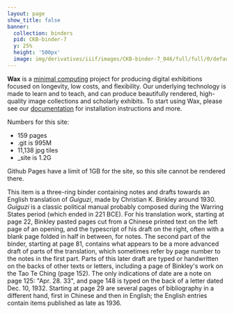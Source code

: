 ```yaml
---
layout: page
show_title: false
banner:
  collection: binders
  pid: CKB-binder-7
  y: 25%
  height: '500px'
  image: img/derivatives/iiif/images/CKB-binder-7_046/full/full/0/default.jpg
---
```


__Wax__ is a [minimal computing](http://go-dh.github.io/mincomp/) project for producing digital exhibitions focused on longevity, low costs, and flexibility. Our underlying technology is made to learn and to teach, and can produce beautifully rendered, high-quality image collections and scholarly exhibits. To start using Wax, please see our [documentation](https://minicomp.github.io/wiki/#/wax/) for installation instructions and more.

Numbers for this site:

- 159 pages
- .git is 995M
- 11,138 jpg tiles
- _site is 1.2G

Github Pages have a limit of 1GB for the site, so this site cannot be rendered there.

This item is a three-ring binder containing notes and drafts towards an English translation of *Guiguzi*, made by Christian K. Binkley around 1930. *Guiguzi* is a classic political manual probably composed during the Warring States period (which ended in 221 BCE). For his translation work, starting at page 22, Binkley pasted pages cut from a Chinese printed text on the left page of an opening, and the typescript of his draft on the right, often with a blank page folded in half in between, for notes. The second part of the binder, starting at page 81, contains what appears to be a more advanced draft of parts of the translation, which sometimes refer by page number to the notes in the first part. Parts of this later draft are typed or handwritten on the backs of other texts or letters, including a page of Binkley's work on the Tao Te Ching (page 152). The only indications of date are a note on page 125: "Apr. 28. 33", and page 148 is typed on the back of a letter dated Dec. 10, 1932. Starting at page 29 are several pages of bibliography in a different hand, first in Chinese and then in English; the English entries contain items published as late as 1936.

<div id="mirador" style="position: relative; width: 100%; height: 95vh"></div>
<script type='text/javascript' src='{{ "assets/mirador.min.js" | absolute_url }}'></script>
<script>!function(e){function t(t){for(var n,o,i=t[0],l=t[1],c=t[2],f=0,p=[];f<i.length;f++)o=i[f],Object.prototype.hasOwnProperty.call(a,o)&&a[o]&&p.push(a[o][0]),a[o]=0;for(n in l)Object.prototype.hasOwnProperty.call(l,n)&&(e[n]=l[n]);for(s&&s(t);p.length;)p.shift()();return u.push.apply(u,c||[]),r()}function r(){for(var e,t=0;t<u.length;t++){for(var r=u[t],n=!0,o=1;o<r.length;o++){var l=r[o];0!==a[l]&&(n=!1)}n&&(u.splice(t--,1),e=i(i.s=r[0]))}return e}var n={},o={1:0},a={1:0},u=[];function i(t){if(n[t])return n[t].exports;var r=n[t]={i:t,l:!1,exports:{}};return e[t].call(r.exports,r,r.exports,i),r.l=!0,r.exports}i.e=function(e){var t=[];o[e]?t.push(o[e]):0!==o[e]&&{2:1}[e]&&t.push(o[e]=new Promise((function(t,r){for(var n=({}[e]||e)+"."+{2:"8ff22298"}[e]+".css",a=i.p+n,u=document.getElementsByTagName("link"),l=0;l<u.length;l++){var c=(s=u[l]).getAttribute("data-href")||s.getAttribute("href");if("stylesheet"===s.rel&&(c===n||c===a))return t()}var f=document.getElementsByTagName("style");for(l=0;l<f.length;l++){var s;if((c=(s=f[l]).getAttribute("data-href"))===n||c===a)return t()}var p=document.createElement("link");p.rel="stylesheet",p.type="text/css",p.onload=t,p.onerror=function(t){var n=t&&t.target&&t.target.src||a,u=new Error("Loading CSS chunk "+e+" failed.\n("+n+")");u.code="CSS_CHUNK_LOAD_FAILED",u.request=n,delete o[e],p.parentNode.removeChild(p),r(u)},p.href=a,document.getElementsByTagName("head")[0].appendChild(p)})).then((function(){o[e]=0})));var r=a[e];if(0!==r)if(r)t.push(r[2]);else{var n=new Promise((function(t,n){r=a[e]=[t,n]}));t.push(r[2]=n);var u,l=document.createElement("script");l.charset="utf-8",l.timeout=120,i.nc&&l.setAttribute("nonce",i.nc),l.src=function(e){return i.p+""+({}[e]||e)+"."+{2:"305dd9ce"}[e]+".js"}(e);var c=new Error;u=function(t){l.onerror=l.onload=null,clearTimeout(f);var r=a[e];if(0!==r){if(r){var n=t&&("load"===t.type?"missing":t.type),o=t&&t.target&&t.target.src;c.message="Loading chunk "+e+" failed.\n("+n+": "+o+")",c.name="ChunkLoadError",c.type=n,c.request=o,r[1](c)}a[e]=void 0}};var f=setTimeout((function(){u({type:"timeout",target:l})}),12e4);l.onerror=l.onload=u,document.head.appendChild(l)}return Promise.all(t)},i.m=e,i.c=n,i.d=function(e,t,r){i.o(e,t)||Object.defineProperty(e,t,{enumerable:!0,get:r})},i.r=function(e){"undefined"!=typeof Symbol&&Symbol.toStringTag&&Object.defineProperty(e,Symbol.toStringTag,{value:"Module"}),Object.defineProperty(e,"__esModule",{value:!0})},i.t=function(e,t){if(1&t&&(e=i(e)),8&t)return e;if(4&t&&"object"==typeof e&&e&&e.__esModule)return e;var r=Object.create(null);if(i.r(r),Object.defineProperty(r,"default",{enumerable:!0,value:e}),2&t&&"string"!=typeof e)for(var n in e)i.d(r,n,function(t){return e[t]}.bind(null,n));return r},i.n=function(e){var t=e&&e.__esModule?function(){return e.default}:function(){return e};return i.d(t,"a",t),t},i.o=function(e,t){return Object.prototype.hasOwnProperty.call(e,t)},i.p="",i.oe=function(e){throw console.error(e),e};var l=window.webpackJsonp=window.webpackJsonp||[],c=l.push.bind(l);l.push=t,l=l.slice();for(var f=0;f<l.length;f++)t(l[f]);var s=c;r()}([]);</script>
<script src="{{ 'assets/demo.a2f47b55.js' | absolute_url }}"></script>
<script type="text/javascript">
  var miradorInstance = Mirador.viewer({
    id: 'mirador',
    windows: [{
      manifestId: '{{ "img/derivatives/iiif/CKB-binder-7/manifest.json" | absolute_url }}',
      thumbnailNavigationPosition: 'bottom'
    }]
  },
  [
    miradorImageToolsPlugin
  ]);
</script>
